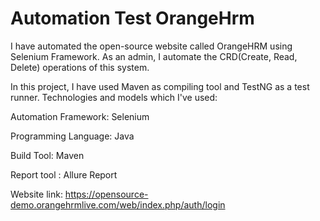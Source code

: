 # Automation Test OrangeHrm
I have automated the open-source website called OrangeHRM using Selenium Framework. As an admin, I automate the CRD(Create, Read, Delete) operations of this system.

 In this project, I have used Maven as compiling tool and TestNG as a test runner.
Technologies and models which I've used:

Automation Framework: Selenium 

Programming Language: Java 

Build Tool: Maven

Report tool : Allure Report 

Website link: https://opensource-demo.orangehrmlive.com/web/index.php/auth/login
